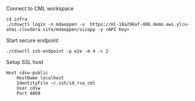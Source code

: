


Connect to CML workspace
```
cd infra
./cdswctl login -n mdaeppen -u  https://ml-18a296af-d86.demo-aws.ylcu-atmi.cloudera.site/mdaeppen/vizapp -y <API Key>
```
Start secure endpoint
```
./cdswctl ssh-endpoint -p e2e -m 4 -c 2
```

Setup SSL host
```
Host cdsw-public
    HostName localhost
    IdentityFile ~/.ssh/id_rsa_cml
    User cdsw
    Port 4869
```